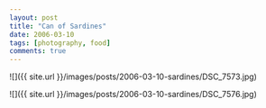 ```yaml
---
layout: post
title: "Can of Sardines"
date: 2006-03-10
tags: [photography, food]
comments: true
---
```

![]({{ site.url }}/images/posts/2006-03-10-sardines/DSC_7573.jpg)

![]({{ site.url }}/images/posts/2006-03-10-sardines/DSC_7576.jpg)

